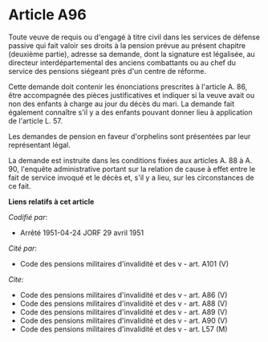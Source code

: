 # Article A96

Toute veuve de requis ou d'engagé à titre civil dans les services de défense passive qui fait valoir ses droits à la pension
prévue au présent chapitre (deuxième partie), adresse sa demande, dont la signature est légalisée, au directeur
interdépartemental des anciens combattants ou au chef du service des pensions siégeant près d'un centre de réforme.

Cette demande doit contenir les énonciations prescrites à l'article A. 86, être accompagnée des pièces justificatives et
indiquer si la veuve avait ou non des enfants à charge au jour du décès du mari. La demande fait également connaître s'il y a
des enfants pouvant donner lieu à application de l'article L. 57.

Les demandes de pension en faveur d'orphelins sont présentées par leur représentant légal.

La demande est instruite dans les conditions fixées aux articles A. 88 à A. 90, l'enquête administrative portant sur la
relation de cause à effet entre le fait de service invoqué et le décès et, s'il y a lieu, sur les circonstances de ce fait.

**Liens relatifs à cet article**

_Codifié par_:

  - Arrêté 1951-04-24 JORF 29 avril 1951

_Cité par_:

  - Code des pensions militaires d'invalidité et des v - art. A101 (V)

_Cite_:

  - Code des pensions militaires d'invalidité et des v - art. A86 (V)
  - Code des pensions militaires d'invalidité et des v - art. A88 (V)
  - Code des pensions militaires d'invalidité et des v - art. A89 (V)
  - Code des pensions militaires d'invalidité et des v - art. A90 (V)
  - Code des pensions militaires d'invalidité et des v - art. L57 (M)

